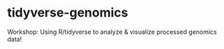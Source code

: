 # tidyverse-genomics
Workshop: Using R/tidyverse to analyze &amp; visualize processed genomics data!

